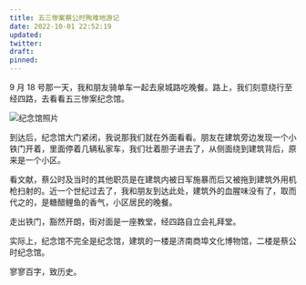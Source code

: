 ```yaml
---
title: 五三惨案蔡公时殉难地游记
date: 2022-10-01 22:52:19
updated:
twitter:
draft:
pinned:
---
```


9 月 18 号那一天，我和朋友骑单车一起去泉城路吃晚餐。路上，我们刻意绕行至经四路，去看看五三惨案纪念馆。

![纪念馆照片](images/house.jpg)

到达后，纪念馆大门紧闭，我说那我们就在外面看看。朋友在建筑旁边发现一个小铁门开着，里面停着几辆私家车，我们壮着胆子进去了，从侧面绕到建筑背后，原来是一个小区。

看文献，蔡公时及当时的其他职员是在建筑内被日军施暴而后又被拖到建筑外用机枪扫射的。近一个世纪过去了，我和朋友到达此处，建筑外的血腥味没有了，取而代之的，是糖醋鲤鱼的香气，小区居民的晚餐。

走出铁门，豁然开朗，街对面是一座教堂，经四路自立会礼拜堂。

实际上，纪念馆不完全是纪念馆，建筑的一楼是济南商埠文化博物馆，二楼是蔡公时纪念馆。

寥寥百字，致历史。
